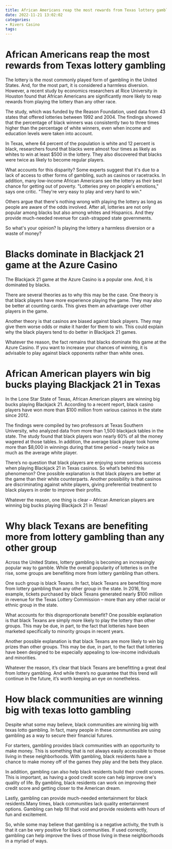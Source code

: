 ```yaml
---
title: African Americans reap the most rewards from Texas lottery gambling 
date: 2022-11-21 13:02:02
categories:
- Rivers Casino
tags:
---
```



#  African Americans reap the most rewards from Texas lottery gambling 

The lottery is the most commonly played form of gambling in the United States. And, for the most part, it is considered a harmless diversion. However, a recent study by economics researchers at Rice University in Houston found that African Americans are significantly more likely to reap rewards from playing the lottery than any other race.

The study, which was funded by the Reason Foundation, used data from 43 states that offered lotteries between 1992 and 2004. The findings showed that the percentage of black winners was consistently two to three times higher than the percentage of white winners, even when income and education levels were taken into account.

In Texas, where 64 percent of the population is white and 12 percent is black, researchers found that blacks were almost four times as likely as whites to win at least $500 in the lottery. They also discovered that blacks were twice as likely to become regular players.

What accounts for this disparity? Some experts suggest that it's due to a lack of access to other forms of gambling, such as casinos or racetracks. In addition, many low-income African Americans see the lottery as their best chance for getting out of poverty. "Lotteries prey on people's emotions," says one critic. "They're very easy to play and very hard to win."

Others argue that there's nothing wrong with playing the lottery as long as people are aware of the odds involved. After all, lotteries are not only popular among blacks but also among whites and Hispanics. And they provide much-needed revenue for cash-strapped state governments.

So what's your opinion? Is playing the lottery a harmless diversion or a waste of money?

#  Blacks dominate in Blackjack 21 game at the Azure Casino 
The Blackjack 21 game at the Azure Casino is a popular one. And, it is dominated by blacks.

There are several theories as to why this may be the case. One theory is that black players have more experience playing the game. They may also be better at counting cards. This gives them an advantage over other players in the game.

Another theory is that casinos are biased against black players. They may give them worse odds or make it harder for them to win. This could explain why the black players tend to do better in Blackjack 21 games.

Whatever the reason, the fact remains that blacks dominate this game at the Azure Casino. If you want to increase your chances of winning, it is advisable to play against black opponents rather than white ones.

#  African American players win big bucks playing Blackjack 21 in Texas 

In the Lone Star State of Texas, African American players are winning big bucks playing Blackjack 21. According to a recent report, black casino players have won more than $100 million from various casinos in the state since 2012. 

The findings were compiled by two professors at Texas Southern University, who analyzed data from more than 1,500 blackjack tables in the state. The study found that black players won nearly 60% of all the money wagered at those tables. In addition, the average black player took home more than $8,000 in winnings during that time period – nearly twice as much as the average white player. 

There’s no question that black players are enjoying some serious success when playing Blackjack 21 in Texas casinos. So what’s behind this phenomenon? One possible explanation is that black players are better at the game than their white counterparts. Another possibility is that casinos are discriminating against white players, giving preferential treatment to black players in order to improve their profits. 

Whatever the reason, one thing is clear – African American players are winning big bucks playing Blackjack 21 in Texas!

#  Why black Texans are benefiting more from lottery gambling than any other group 

Across the United States, lottery gambling is becoming an increasingly popular way to gamble. While the overall popularity of lotteries is on the rise, some groups are benefiting more from lottery gambling than others.

One such group is black Texans. In fact, black Texans are benefiting more from lottery gambling than any other group in the state. In 2016, for example, tickets purchased by black Texans generated nearly $100 million in revenue for the Texas Lottery Commission – more than any other racial or ethnic group in the state.

What accounts for this disproportionate benefit? One possible explanation is that black Texans are simply more likely to play the lottery than other groups. This may be due, in part, to the fact that lotteries have been marketed specifically to minority groups in recent years.

Another possible explanation is that black Texans are more likely to win big prizes than other groups. This may be due, in part, to the fact that lotteries have been designed to be especially appealing to low-income individuals and minorities.

Whatever the reason, it’s clear that black Texans are benefitting a great deal from lottery gambling. And while there’s no guarantee that this trend will continue in the future, it’s worth keeping an eye on nonetheless.

#  How black communities are winning big with texas lotto gambling

Despite what some may believe, black communities are winning big with texas lotto gambling. In fact, many people in these communities are using gambling as a way to secure their financial futures.

For starters, gambling provides black communities with an opportunity to make money. This is something that is not always easily accessible to those living in these neighborhoods. With gambling, black residents have a chance to make money off of the games they play and the bets they place.

In addition, gambling can also help black residents build their credit scores. This is important, as having a good credit score can help improve one's quality of life. By gambling, black residents can work on improving their credit score and getting closer to the American dream.

Lastly, gambling can provide much-needed entertainment for black residents.Many times, black communities lack quality entertainment options. Gambling can help fill that void and provide residents with hours of fun and excitement.

So, while some may believe that gambling is a negative activity, the truth is that it can be very positive for black communities. If used correctly, gambling can help improve the lives of those living in these neighborhoods in a myriad of ways.